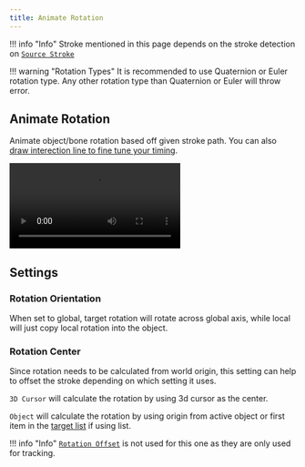 ```yaml
---
title: Animate Rotation
---
```


!!! info "Info"
    Stroke mentioned in this page depends on the stroke detection on [`Source Stroke`](../stroke_panel/index.md#source-stroke)

!!! warning "Rotation Types"
    It is recommended to use Quaternion or Euler rotation type. Any other rotation type than Quaternion or Euler will throw error.

## Animate Rotation
Animate object/bone rotation based off given stroke path. You can also [draw interection line to fine tune your timing](../other/timing_chart.md).

![type:video](../videos/animate_rotation.mp4)

## Settings
### Rotation Orientation
When set to global, target rotation will rotate across global axis, while local will just copy local rotation into the object.

### Rotation Center
Since rotation needs to be calculated from world origin, this setting can help to offset the stroke depending on which setting it uses.

`3D Cursor` will calculate the rotation by using 3d cursor as the center.

`Object` will calculate the rotation by using origin from active object or first item in the [target list](target_enum.md) if using list.


!!! info "Info"
    [`Rotation Offset`](animate_position.md#rotation-offset) is not used for this one as they are only used for tracking.